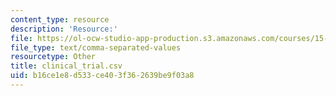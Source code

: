 ```yaml
---
content_type: resource
description: 'Resource:'
file: https://ol-ocw-studio-app-production.s3.amazonaws.com/courses/15-071-the-analytics-edge-spring-2017/b16ce1e8d533ce403f362639be9f03a8_clinical_trial.csv
file_type: text/comma-separated-values
resourcetype: Other
title: clinical_trial.csv
uid: b16ce1e8-d533-ce40-3f36-2639be9f03a8
---
```

